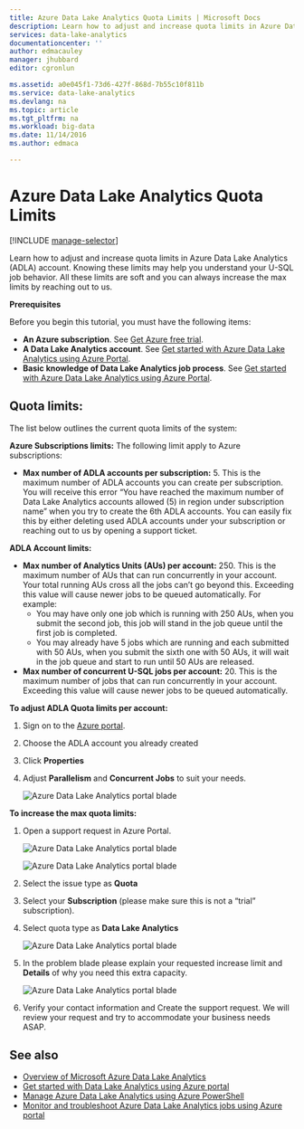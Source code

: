 ```yaml
---
title: Azure Data Lake Analytics Quota Limits | Microsoft Docs
description: Learn how to adjust and increase quota limits in Azure Data Lake Analytics (ADLA) account. Knowing these limits may help you understand your U-SQL job behavior. All these limits are soft and you can always increase the max limits by reaching out to us.
services: data-lake-analytics
documentationcenter: ''
author: edmacauley
manager: jhubbard
editor: cgronlun

ms.assetid: a0e045f1-73d6-427f-868d-7b55c10f811b
ms.service: data-lake-analytics
ms.devlang: na
ms.topic: article
ms.tgt_pltfrm: na
ms.workload: big-data
ms.date: 11/14/2016
ms.author: edmaca

---
```

# Azure Data Lake Analytics Quota Limits
[!INCLUDE [manage-selector](../../includes/data-lake-analytics-selector-manage.md)]

Learn how to adjust and increase quota limits in Azure Data Lake Analytics (ADLA) account. Knowing these limits may help you understand your U-SQL job behavior. All these limits are soft and you can always increase the max limits by reaching out to us.

**Prerequisites**

Before you begin this tutorial, you must have the following items:

* **An Azure subscription**. See [Get Azure free trial](https://azure.microsoft.com/pricing/free-trial/).
* **A Data Lake Analytics account**. See [Get started with Azure Data Lake Analytics using Azure Portal](https://azure.microsoft.com/en-us/documentation/articles/data-lake-analytics-get-started-portal/#create-adl-analytics-account).
* **Basic knowledge of Data Lake Analytics job process**. See [Get started with Azure Data Lake Analytics using Azure Portal](https://azure.microsoft.com/en-us/documentation/articles/data-lake-analytics-get-started-portal/).

<!-- ################################ -->
<!-- ################################ -->
## Quota limits:
The list below outlines the current quota limits of the system:

**Azure Subscriptions limits:**
The following limit apply to Azure subscriptions:
* **Max number of ADLA accounts per subscription:**  5. This is the maximum number of ADLA accounts you can create per subscription. You will receive this error “You have reached the maximum number of Data Lake Analytics accounts allowed (5) in region under subscription name” when you try to create the 6th ADLA accounts. You can easily fix this by either deleting used ADLA accounts under your subscription or reaching out to us by opening a support ticket.

**ADLA Account limits:**
* **Max number of Analytics Units (AUs) per account:** 250. This is the maximum number of AUs that can run concurrently in your account. Your total running AUs cross all the jobs can’t go beyond this. Exceeding this value will cause newer jobs to be queued automatically. For example:
	* You may have only one job which is running with 250 AUs, when you submit the second job, this job will stand in the job queue until the first job is completed.
    * You may already have 5 jobs which are running and each submitted with 50 AUs, when you submit the sixth one with 50 AUs, it will wait in the job queue and start to run until 50 AUs are released.
* **Max number of concurrent U-SQL jobs per account:** 20. This is the maximum number of jobs that can run concurrently in your account. Exceeding this value will cause newer jobs to be queued automatically.

**To adjust ADLA Quota limits per account:**
1. Sign on to the [Azure portal](https://portal.azure.com).
2. Choose the ADLA account you already created
3. Click **Properties**
4. Adjust **Parallelism** and **Concurrent Jobs** to suit your needs.

    ![Azure Data Lake Analytics portal blade](./media/data-lake-analytics-quota-limits/data-lake-analytics-quota-properties.png)

**To increase the max quota limits:**
1. Open a support request in Azure Portal.

    ![Azure Data Lake Analytics portal blade](./media/data-lake-analytics-quota-limits/data-lake-analytics-quota-help-support.png)

    ![Azure Data Lake Analytics portal blade](./media/data-lake-analytics-quota-limits/data-lake-analytics-quota-support-request.png)
2. Select the issue type as **Quota**
3. Select your **Subscription** (please make sure this is not a “trial” subscription).
4. Select quota type as **Data Lake Analytics**

    ![Azure Data Lake Analytics portal blade](./media/data-lake-analytics-quota-limits/data-lake-analytics-quota-support-request-basics.png)

5.	In the problem blade please explain your requested increase limit and **Details** of why you need this extra capacity.

    ![Azure Data Lake Analytics portal blade](./media/data-lake-analytics-quota-limits/data-lake-analytics-quota-support-request-details.png)

6.	Verify your contact information and Create the support request.
We will review your request and try to accommodate your business needs ASAP.

## See also
* [Overview of Microsoft Azure Data Lake Analytics](data-lake-analytics-overview.md)
* [Get started with Data Lake Analytics using Azure portal](data-lake-analytics-get-started-portal.md)
* [Manage Azure Data Lake Analytics using Azure PowerShell](data-lake-analytics-manage-use-powershell.md)
* [Monitor and troubleshoot Azure Data Lake Analytics jobs using Azure portal](data-lake-analytics-monitor-and-troubleshoot-jobs-tutorial.md)

